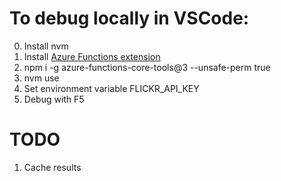 # To debug locally in VSCode: 

0. Install nvm
1. Install [Azure Functions extension](https://marketplace.visualstudio.com/items?itemName=ms-azuretools.vscode-azurefunctions)
2. npm i -g azure-functions-core-tools@3 --unsafe-perm true
3. nvm use
4. Set environment variable FLICKR_API_KEY
5. Debug with F5

# TODO

1. Cache results
